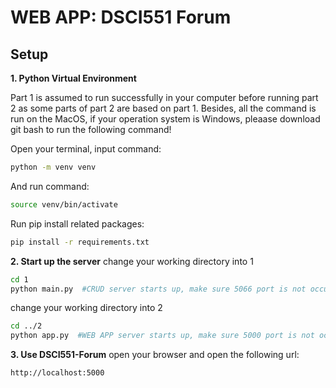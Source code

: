 # WEB APP: DSCI551 Forum

## Setup

**1. Python Virtual Environment**

Part 1 is assumed to run successfully in your computer before running part 2 as some parts of part 2 are based on part 1. Besides, all the command is run on the MacOS, if your operation system is Windows, pleaase download git bash to run the following command!

Open your terminal, input command:

```bash
python -m venv venv
```
And run command:

```bash
source venv/bin/activate
```
Run pip install related packages:
```bash
pip install -r requirements.txt
```

**2. Start up the server**
change your working directory into 1
```bash
cd 1
python main.py  #CRUD server starts up, make sure 5066 port is not occupied
```
change your working directory into 2
```bash
cd ../2
python app.py  #WEB APP server starts up, make sure 5000 port is not occupied
```

**3. Use DSCI551-Forum**
open your browser and open the following url:
```bash
http://localhost:5000
```
